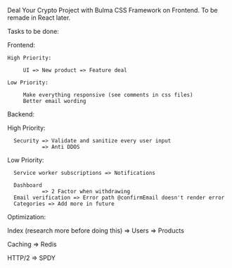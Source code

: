 Deal Your Crypto Project with Bulma CSS Framework on Frontend. To be remade in React later.

Tasks to be done:

Frontend:

    High Priority:

         UI => New product => Feature deal

    Low Priority:

         Make everything responsive (see comments in css files)
         Better email wording


Backend:

   High Priority:

      Security => Validate and sanitize every user input
               => Anti DDOS
      
   Low Priority:

      Service worker subscriptions => Notifications
      
      Dashboard 
               => 2 Factor when withdrawing                      
      Email verification => Error path @confirmEmail doesn't render error
      Categories => Add more in future

Optimization:

   Index (research more before doing this) => Users
                                           => Products

   Caching => Redis

   HTTP/2 => SPDY